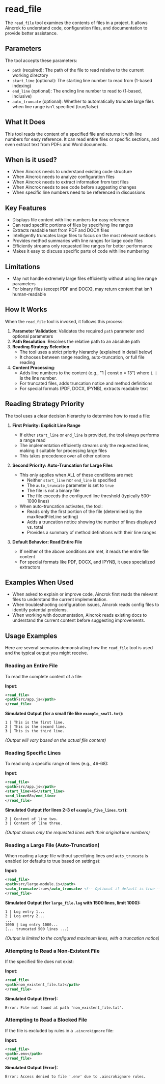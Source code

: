# read_file

The `read_file` tool examines the contents of files in a project. It allows Aincrok to understand code, configuration files, and documentation to provide better assistance.

## Parameters

The tool accepts these parameters:

- `path` (required): The path of the file to read relative to the current working directory
- `start_line` (optional): The starting line number to read from (1-based indexing)
- `end_line` (optional): The ending line number to read to (1-based, inclusive)
- `auto_truncate` (optional): Whether to automatically truncate large files when line range isn't specified (true/false)

## What It Does

This tool reads the content of a specified file and returns it with line numbers for easy reference. It can read entire files or specific sections, and even extract text from PDFs and Word documents.

## When is it used?

- When Aincrok needs to understand existing code structure
- When Aincrok needs to analyze configuration files
- When Aincrok needs to extract information from text files
- When Aincrok needs to see code before suggesting changes
- When specific line numbers need to be referenced in discussions

## Key Features

- Displays file content with line numbers for easy reference
- Can read specific portions of files by specifying line ranges
- Extracts readable text from PDF and DOCX files
- Intelligently truncates large files to focus on the most relevant sections
- Provides method summaries with line ranges for large code files
- Efficiently streams only requested line ranges for better performance
- Makes it easy to discuss specific parts of code with line numbering

## Limitations

- May not handle extremely large files efficiently without using line range parameters
- For binary files (except PDF and DOCX), may return content that isn't human-readable

## How It Works

When the `read_file` tool is invoked, it follows this process:

1. **Parameter Validation**: Validates the required `path` parameter and optional parameters
2. **Path Resolution**: Resolves the relative path to an absolute path
3. **Reading Strategy Selection**:
    - The tool uses a strict priority hierarchy (explained in detail below)
    - It chooses between range reading, auto-truncation, or full file reading
4. **Content Processing**:
    - Adds line numbers to the content (e.g., "1 | const x = 13") where `1 |` is the line number.
    - For truncated files, adds truncation notice and method definitions
    - For special formats (PDF, DOCX, IPYNB), extracts readable text

## Reading Strategy Priority

The tool uses a clear decision hierarchy to determine how to read a file:

1. **First Priority: Explicit Line Range**

    - If either `start_line` or `end_line` is provided, the tool always performs a range read
    - The implementation efficiently streams only the requested lines, making it suitable for processing large files
    - This takes precedence over all other options

2. **Second Priority: Auto-Truncation for Large Files**

    - This only applies when ALL of these conditions are met:
        - Neither `start_line` nor `end_line` is specified
        - The `auto_truncate` parameter is set to `true`
        - The file is not a binary file
        - The file exceeds the configured line threshold (typically 500-1000 lines)
    - When auto-truncation activates, the tool:
        - Reads only the first portion of the file (determined by the maxReadFileLine setting)
        - Adds a truncation notice showing the number of lines displayed vs. total
        - Provides a summary of method definitions with their line ranges

3. **Default Behavior: Read Entire File**
    - If neither of the above conditions are met, it reads the entire file content
    - For special formats like PDF, DOCX, and IPYNB, it uses specialized extractors

## Examples When Used

- When asked to explain or improve code, Aincrok first reads the relevant files to understand the current implementation.
- When troubleshooting configuration issues, Aincrok reads config files to identify potential problems.
- When working with documentation, Aincrok reads existing docs to understand the current content before suggesting improvements.

## Usage Examples

Here are several scenarios demonstrating how the `read_file` tool is used and the typical output you might receive.

### Reading an Entire File

To read the complete content of a file:

**Input:**

```xml
<read_file>
<path>src/app.js</path>
</read_file>
```

**Simulated Output (for a small file like `example_small.txt`):**

```
1 | This is the first line.
2 | This is the second line.
3 | This is the third line.
```

_(Output will vary based on the actual file content)_

### Reading Specific Lines

To read only a specific range of lines (e.g., 46-68):

**Input:**

```xml
<read_file>
<path>src/app.js</path>
<start_line>46</start_line>
<end_line>68</end_line>
</read_file>
```

**Simulated Output (for lines 2-3 of `example_five_lines.txt`):**

```
2 | Content of line two.
3 | Content of line three.
```

_(Output shows only the requested lines with their original line numbers)_

### Reading a Large File (Auto-Truncation)

When reading a large file without specifying lines and `auto_truncate` is enabled (or defaults to true based on settings):

**Input:**

```xml
<read_file>
<path>src/large-module.js</path>
<auto_truncate>true</auto_truncate> <!-- Optional if default is true -->
</read_file>
```

**Simulated Output (for `large_file.log` with 1500 lines, limit 1000):**

```
1 | Log entry 1...
2 | Log entry 2...
...
1000 | Log entry 1000...
[... truncated 500 lines ...]
```

_(Output is limited to the configured maximum lines, with a truncation notice)_

### Attempting to Read a Non-Existent File

If the specified file does not exist:

**Input:**

```xml
<read_file>
<path>non_existent_file.txt</path>
</read_file>
```

**Simulated Output (Error):**

```
Error: File not found at path 'non_existent_file.txt'.
```

### Attempting to Read a Blocked File

If the file is excluded by rules in a `.aincrokignore` file:

**Input:**

```xml
<read_file>
<path>.env</path>
</read_file>
```

**Simulated Output (Error):**

```
Error: Access denied to file '.env' due to .aincrokignore rules.
```
